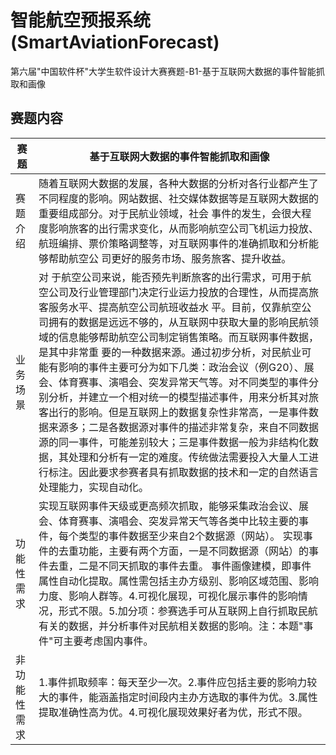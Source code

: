 # 智能航空预报系统 (SmartAviationForecast)

第六届"中国软件杯"大学生软件设计大赛赛题-B1-基于互联网大数据的事件智能抓取和画像

## 赛题内容

赛题     | 基于互联网大数据的事件智能抓取和画像
------ | --------------------------------------------------------------------------------------------------------------------------------------------------------------------------------------------------------------------------------------------------------------------------------------------------------------------------------------------------------------------------------------------------------------------
赛题介绍   | 随着互联网大数据的发展，各种大数据的分析对各行业都产生了不同程度的影响。网站数据、社交媒体数据等是互联网大数据的重要组成部分。对于民航业领域，社会 事件的发生，会很大程度影响旅客的出行需求变化，从而影响航空公司飞机运力投放、航班编排、票价策略调整等，对互联网事件的准确抓取和分析能够帮助航空公 司更好的服务市场、服务旅客、提升收益。
业务场景   | 对 于航空公司来说，能否预先判断旅客的出行需求，可用于航空公司及行业管理部门决定行业运力投放的合理性，从而提高旅客服务水平、提高航空公司航班收益水 平。目前，仅靠航空公司拥有的数据是远远不够的，从互联网中获取大量的影响民航领域的信息能够帮助航空公司制定销售策略。而互联网事件数据，是其中非常重 要的一种数据来源。通过初步分析，对民航业可能有影响的事件主要可分为如下几类：政治会议（例G20）、展会、体育赛事、演唱会、突发异常天气等。对不同类型的事件分别分析，并建立一个相对统一的模型描述事件，用来分析其对旅客出行的影响。但是互联网上的数据复杂性非常高，一是事件数据来源多；二是各数据源对事件的描述非常复杂，来自不同数据源的同一事件，可能差别较大；三是事件数据一般为非结构化数据，其处理和分析有一定的难度。传统做法需要投入大量人工进行标注。因此要求参赛者具有抓取数据的技术和一定的自然语言处理能力，实现自动化。
功能性需求  | 实现互联网事件天级或更高频次抓取，能够采集政治会议、展会、体育赛事、演唱会、突发异常天气等各类中比较主要的事件，每个类型的事件数据至少来自2个数据源（网站）。 实现事件的去重功能，主要有两个方面，一是不同数据源（网站）的事件去重，二是不同天抓取的事件去重。 事件画像建模，即事件属性自动化提取。属性需包括主办方级别、影响区域范围、影响力度、影响人群等。4.可视化展现，可视化展示事件的影响情况，形式不限。5.加分项：参赛选手可从互联网上自行抓取民航有关的数据，并分析事件对民航相关数据的影响。注：本题"事件"可主要考虑国内事件。
非功能性需求 | 1.事件抓取频率：每天至少一次。2.事件应包括主要的影响力较大的事件，能涵盖指定时间段内主办方选取的事件为优。3.属性提取准确性高为优。4.可视化展现效果好者为优，形式不限。
